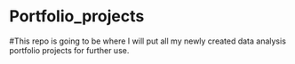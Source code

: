 # Portfolio_projects

#This repo is going to be where I will put all my newly created data analysis portfolio projects for further use. 
